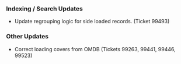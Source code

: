 ### Indexing / Search Updates
- Update regrouping logic for side loaded records. (Ticket 99493) 

### Other Updates
- Correct loading covers from OMDB (Tickets 99263, 99441, 99446, 99523)